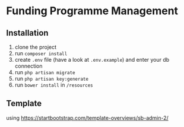 # Funding Programme Management

## Installation

1. clone the project 
2. run ``composer install``
3. create ``.env`` file (have a look at ``.env.example``) and enter your db connection
4. run ``php artisan migrate``
5. run ``php artisan key:generate``
6. run ``bower install`` in ``/resources``

## Template

using https://startbootstrap.com/template-overviews/sb-admin-2/